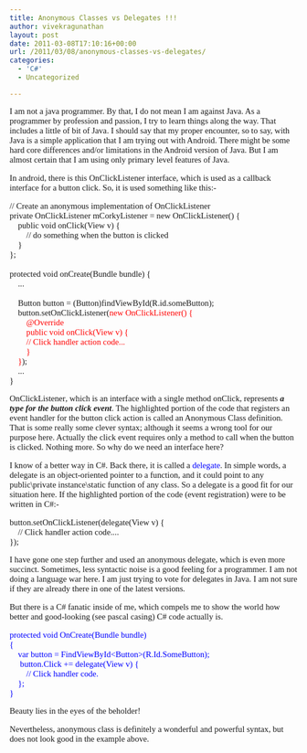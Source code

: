 ```yaml
---
title: Anonymous Classes vs Delegates !!!
author: vivekragunathan
layout: post
date: 2011-03-08T17:10:16+00:00
url: /2011/03/08/anonymous-classes-vs-delegates/
categories:
  - 'C#'
  - Uncategorized

---
```

<p style="font-family:Tahoma;font-size:11pt;">
  I am not a java programmer. By that, I do not mean I am against Java. As a programmer by profession and passion, I try to learn things along the way. That includes a little of bit of Java. I should say that my proper encounter, so to say, with Java is a simple application that I am trying out with Android. There might be some hard core differences and/or limitations in the Android version of Java. But I am almost certain that I am using only primary level features of Java.
</p>

<p style="font-family:Tahoma;font-size:11pt;">
  In android, there is this <span style="font-family:Consolas;font-size:11pt;">OnClickListener</span> interface, which is used as a callback interface for a button click. So, it is used something like this:-
</p>

<pre style="font-family:Consolas;font-size:11pt;">// Create an anonymous implementation of OnClickListener
private OnClickListener mCorkyListener = new OnClickListener() {
    public void onClick(View v) {
        // do something when the button is clicked
    }
};

protected void onCreate(Bundle bundle) {
    ...

    Button button = (Button)findViewById(R.id.someButton);
    button.setOnClickListener(<span style="color:red;">new OnClickListener() {
        @Override
        public void onClick(View v) {
        // Click handler action code...
        }
    }</span>);
    ...
}
</pre>

<p style="font-family:Tahoma;font-size:11pt;">
  <span style="font-family:Consolas;font-size:11pt;">OnClickListener</span>, which is an interface with a single method <span style="font-family:Consolas;font-size:11pt;">onClick</span>, represents <span style="font-style:italic;font-weight:bold;">a type for the button click event</span>. The highlighted portion of the code that registers an event handler for the button click action is called an Anonymous Class definition. That is some really some clever syntax; although it seems a wrong tool for our purpose here. Actually the click event requires only a method to call when the button is clicked. Nothing more. So why do we need an interface here?
</p>

<p style="font-family:Tahoma;font-size:11pt;">
  I know of a better way in C#. Back there, it is called a <span style="font-family:Consolas;color:blue;">delegate</span>. In simple words, a delegate is an object-oriented pointer to a function, and it could point to any public\private instance\static function of any class. So a delegate is a good fit for our situation here. If the highlighted portion of the code (event registration) were to be written in C#:-
</p>

<pre style="font-family:Consolas;font-size:11pt;">button.setOnClickListener(delegate(View v) {
    // Click handler action code....
});
</pre>

<p style="font-family:Tahoma;font-size:11pt;">
  I have gone one step further and used an anonymous delegate, which is even more succinct. Sometimes, less syntactic noise is a good feeling for a programmer. I am not doing a language war here. I am just trying to vote for delegates in Java. I am not sure if they are already there in one of the latest versions.
</p>

<p style="font-family:Tahoma;font-size:11pt;">
  But there is a C# fanatic inside of me, which compels me to show the world how better and good-looking (see pascal casing) C# code actually is.
</p>

<pre style="font-family:Consolas;font-size:11pt;color:blue;">protected void OnCreate(Bundle bundle)
{
    var button = FindViewById&lt;Button&gt;(R.Id.SomeButton);
     button.Click += delegate(View v) {
        // Click handler code.
    };
}
</pre>

<p style="font-family:Tahoma;font-size:11pt;">
  Beauty lies in the eyes of the beholder!
</p>

<p style="font-family:Tahoma;font-size:11pt;">
  Nevertheless, anonymous class is definitely a wonderful and powerful syntax, but does not look good in the example above.
</p>
